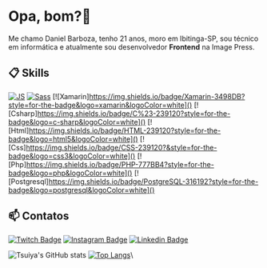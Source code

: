 # Opa, bom?👋

Me chamo Daniel Barboza, tenho 21 anos, moro em Ibitinga-SP, sou técnico em informática e atualmente sou desenvolvedor **Frontend** na Image Press.

## 📋 Skills

[![JS](https://img.shields.io/badge/JavaScript-5E5C5C?style=for-the-badge&logo=javascript&logoColor=F7DF1E&style=plastic)]()
[![Sass](https://img.shields.io/badge/Sass-CC6699?style=for-the-badge&logo=sass&logoColor=white&style=plastic)]()
[![Xamarin]https://img.shields.io/badge/Xamarin-3498DB?style=for-the-badge&logo=xamarin&logoColor=white]()
[![Csharp]https://img.shields.io/badge/C%23-239120?style=for-the-badge&logo=c-sharp&logoColor=white]()
[![Html]https://img.shields.io/badge/HTML-239120?style=for-the-badge&logo=html5&logoColor=white]()
[![Css]https://img.shields.io/badge/CSS-239120?&style=for-the-badge&logo=css3&logoColor=white]()
[![Php]https://img.shields.io/badge/PHP-777BB4?style=for-the-badge&logo=php&logoColor=white]()
[![Postgresql]https://img.shields.io/badge/PostgreSQL-316192?style=for-the-badge&logo=postgresql&logoColor=white]()




## 📫 Contatos

[![Twitch Badge](https://img.shields.io/badge/@Tsuiya2-2D425E?style=flat&labelColor=2D425E&logo=twitch&logoColor=white&link=https://twitch.com/Tsuiya2)](https://twitch.com/Tsuiya2)
[![Instagram Badge](https://img.shields.io/badge/@daniel_barboza2-2D425E?style=flat&labelColor=2D425E&logo=instagram&logoColor=white&link=https://instagram.com/daniel_barboza2)](https://instagram.com/daniel_barboza2)
[![Linkedin Badge](https://img.shields.io/badge/Daniel%20Barboza-2D425E?style=flat&logo=Linkedin&logoColor=white&link=https://www.linkedin.com/in/daniel-barboza-745b05192/)](https://www.linkedin.com/in/daniel-barboza-745b05192/) 


![Tsuiya's GitHub stats](https://github-readme-stats.vercel.app/api?username=Tsuiya&show_icons=true&theme=radical)
[![Top Langs](https://github-readme-stats.vercel.app/api/top-langs/?username=Tsuiya)](https://github.com/anuraghazra/github-readme-stats)\
